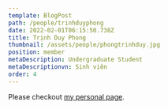 ```yaml
---
template: BlogPost
path: /people/trinhduyphong
date: 2022-02-01T06:15:50.738Z
title: Trịnh Duy Phong
thumbnail: /assets/people/phongtrinhduy.jpg
position: member
metaDescription: Undergraduate Student
metaDescriptionvn: Sinh viên
order: 4
---
```


Please checkout [my personal page](https://www.linkedin.com/in/d%C6%B0%C6%A1ng-nguy%E1%BB%85n-%C4%91%C4%83ng-7ba5222a7/).
